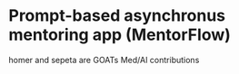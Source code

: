 # Prompt-based asynchronus mentoring app (MentorFlow) 
homer and sepeta are GOATs
Med/AI contributions


